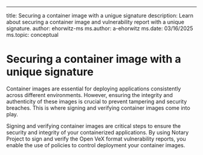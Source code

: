 ---
title: Securing a container image with a unigue signature
description: Learn about securing a container image and vulnerability report with a unique signature.
author: ehorwitz-ms
ms.author: a-ehorwitz
ms.date: 03/16/2025
ms.topic: conceptual

# Securing a container image with a unique signature

Container images are essential for deploying applications consistently across different environments. However, ensuring the integrity and authenticity of these images is crucial to prevent tampering and security breaches. This is where signing and verifying container images come into play.

Signing and verifying container images are critical steps to ensure the security and integrity of your containerized applications. By using Notary Project to sign and verify the Open VeX format vulnerability reports, you enable the use of policies to control deployment your container images.
